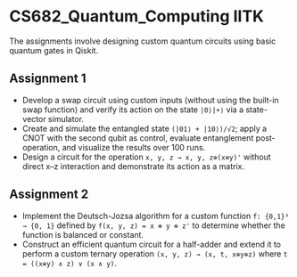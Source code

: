 # CS682_Quantum_Computing IITK

The assignments involve designing custom quantum circuits using basic quantum gates in Qiskit.

## Assignment 1

- Develop a swap circuit using custom inputs (without using the built-in swap function) and verify its action on the state `|0⟩|+⟩` via a state-vector simulator.
- Create and simulate the entangled state `(|01⟩ + |10⟩)/√2`; apply a CNOT with the second qubit as control, evaluate entanglement post-operation, and visualize the results over 100 runs.
- Design a circuit for the operation `x, y, z → x, y, z⊕(x⊕y)'` without direct x–z interaction and demonstrate its action as a matrix.

## Assignment 2

- Implement the Deutsch-Jozsa algorithm for a custom function `f: {0,1}³ → {0, 1}` defined by `f(x, y, z) = x ⊕ y ⊕ z'` to determine whether the function is balanced or constant.
- Construct an efficient quantum circuit for a half-adder and extend it to perform a custom ternary operation `(x, y, z) → (x, t, x⊕y⊕z)` where `t = ((x⊕y) ∧ z) ∨ (x ∧ y)`.
